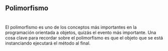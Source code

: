 ## Polimorfismo
#
El polimorfismo es uno de los conceptos más importantes en la programación orientada a objetos, quizás el evento más importante. Una cosa clave para recordar sobre el polimorfismo es que el objeto que se está instanciando ejecutará el método al final.
